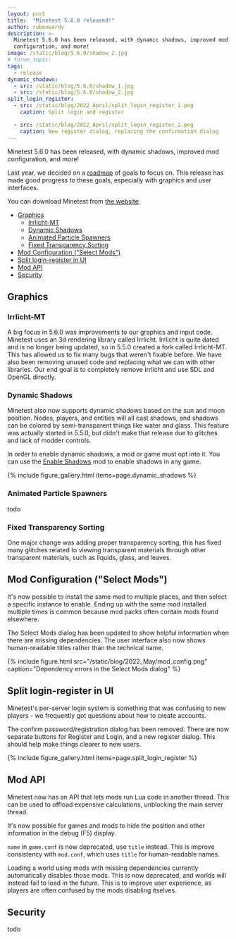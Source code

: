 ```yaml
---
layout: post
title:  "Minetest 5.6.0 released!"
author: rubenwardy
description: >-
  Minetest 5.6.0 has been released, with dynamic shadows, improved mod
  configuration, and more!
image: /static/blog/5.6.0/shadow_2.jpg
# forum_topic:
tags:
  - release
dynamic_shadows:
  - src: /static/blog/5.6.0/shadow_1.jpg
  - src: /static/blog/5.6.0/shadow_2.jpg
split_login_register:
  - src: /static/blog/2022_April/split_login_register_1.png
    caption: Split login and register

  - src: /static/blog/2022_April/split_login_register_2.png
    caption: New register dialog, replacing the confirmation dialog
---
```


Minetest 5.6.0 has been released, with dynamic shadows, improved mod
configuration, and more!

Last year, we decided on a
[roadmap](https://github.com/minetest/minetest/blob/master/doc/direction.md) of
goals to focus on. This release has made good progress to these goals, especially
with graphics and user interfaces.

You can download Minetest from
[the website](https://www.minetest.net/downloads/).

<!-- more -->

- [Graphics](#graphics)
  - [Irrlicht-MT](#irrlicht-mt)
  - [Dynamic Shadows](#dynamic-shadows)
  - [Animated Particle Spawners](#animated-particle-spawners)
  - [Fixed Transparency Sorting](#fixed-transparency-sorting)
- [Mod Configuration ("Select Mods")](#mod-configuration-select-mods)
- [Split login-register in UI](#split-login-register-in-ui)
- [Mod API](#mod-api)
- [Security](#security)


## Graphics

### Irrlicht-MT

A big focus in 5.6.0 was improvements to our graphics and input code. Minetest
uses an 3d rendering library called Irrlicht. Irrlicht is quite dated and is no
longer being updated, so in 5.5.0 created a fork called Irrlicht-MT. This has
allowed us to fix many bugs that weren't fixable before. We have also been
removing unused code and replacing what we can with other libraries. Our end goal
is to completely remove Irrlicht and use SDL and OpenGL directly.

### Dynamic Shadows

Minetest also now supports dynamic shadows based on the sun and moon position.
Nodes, players, and entities will all cast shadows, and shadows can be colored
by semi-transparent things like water and glass. This feature was actually
started in 5.5.0, but didn't make that release due to glitches and lack of
modder controls.

In order to enable dynamic shadows, a mod or game must opt into it. You can use
the [Enable Shadows](https://content.minetest.net/packages/ROllerozxa/enable_shadows/)
mod to enable shadows in any game.

{% include figure_gallery.html items=page.dynamic_shadows %}

### Animated Particle Spawners

todo

### Fixed Transparency Sorting

One major change was adding proper transparency sorting, this has fixed many
glitches related to viewing transparent materials through other transparent
materials, such as liquids, glass, and leaves.


## Mod Configuration ("Select Mods")

It's now possible to install the same mod to multiple places, and then select
a specific instance to enable. Ending up with the same mod installed multiple
times is common because mod packs often contain mods found elsewhere.

The Select Mods dialog has been updated to show helpful information when
there are missing dependencies. The user interface also now shows human-readable
titles rather than the technical name.

{% include figure.html src="/static/blog/2022_May/mod_config.png" caption="Dependency errors in the Select Mods dialog" %}


## Split login-register in UI

Minetest's per-server login system is something that was confusing to new
players - we frequently got questions about how to create accounts.

The confirm password/registration dialog has been removed. There are now
separate buttons for Register and Login, and a new register dialog. This should
help make things clearer to new users.


{% include figure_gallery.html items=page.split_login_register %}


## Mod API

Minetest now has an API that lets mods run Lua code in another thread. This can
be used to offload expensive calculations, unblocking the main server thread.

It's now possible for games and mods to hide the position and other information
in the debug (F5) display.

`name` in `game.conf` is now deprecated, use `title` instead. This is improve
consistency with `mod.conf`, which uses `title` for human-readable names.

Loading a world using mods with missing dependencies currently automatically
disables those mods. This is now deprecated, and worlds will instead fail to
load in the future. This is to improve user experience, as players are often
confused by the mods disabling itselves.


## Security

todo
